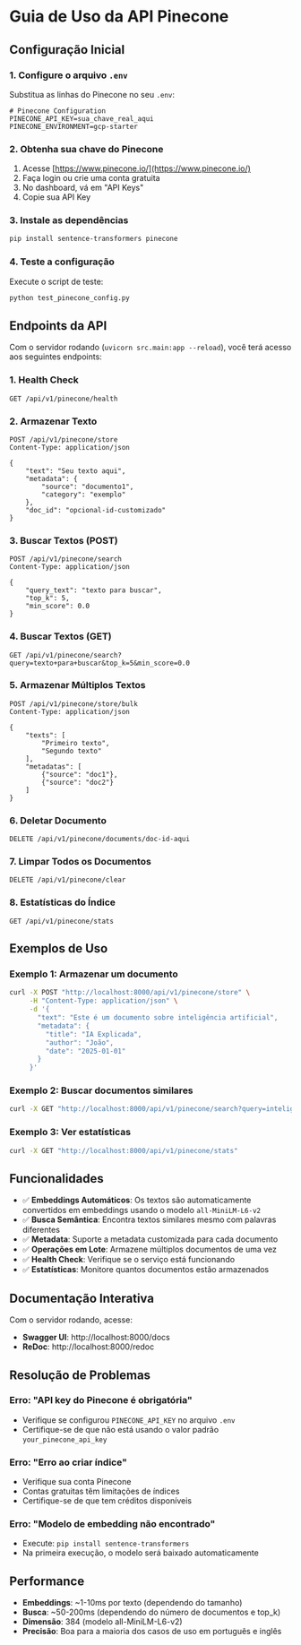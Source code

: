 # Guia de Uso da API Pinecone

## Configuração Inicial

### 1. Configure o arquivo `.env`

Substitua as linhas do Pinecone no seu `.env`:

```properties
# Pinecone Configuration
PINECONE_API_KEY=sua_chave_real_aqui
PINECONE_ENVIRONMENT=gcp-starter
```

### 2. Obtenha sua chave do Pinecone

1. Acesse [https://www.pinecone.io/](https://www.pinecone.io/)
2. Faça login ou crie uma conta gratuita
3. No dashboard, vá em "API Keys"
4. Copie sua API Key

### 3. Instale as dependências

```bash
pip install sentence-transformers pinecone
```

### 4. Teste a configuração

Execute o script de teste:

```bash
python test_pinecone_config.py
```

## Endpoints da API

Com o servidor rodando (`uvicorn src.main:app --reload`), você terá acesso aos seguintes endpoints:

### 1. Health Check
```http
GET /api/v1/pinecone/health
```

### 2. Armazenar Texto
```http
POST /api/v1/pinecone/store
Content-Type: application/json

{
    "text": "Seu texto aqui",
    "metadata": {
        "source": "documento1",
        "category": "exemplo"
    },
    "doc_id": "opcional-id-customizado"
}
```

### 3. Buscar Textos (POST)
```http
POST /api/v1/pinecone/search
Content-Type: application/json

{
    "query_text": "texto para buscar",
    "top_k": 5,
    "min_score": 0.0
}
```

### 4. Buscar Textos (GET)
```http
GET /api/v1/pinecone/search?query=texto+para+buscar&top_k=5&min_score=0.0
```

### 5. Armazenar Múltiplos Textos
```http
POST /api/v1/pinecone/store/bulk
Content-Type: application/json

{
    "texts": [
        "Primeiro texto",
        "Segundo texto"
    ],
    "metadatas": [
        {"source": "doc1"},
        {"source": "doc2"}
    ]
}
```

### 6. Deletar Documento
```http
DELETE /api/v1/pinecone/documents/doc-id-aqui
```

### 7. Limpar Todos os Documentos
```http
DELETE /api/v1/pinecone/clear
```

### 8. Estatísticas do Índice
```http
GET /api/v1/pinecone/stats
```

## Exemplos de Uso

### Exemplo 1: Armazenar um documento
```bash
curl -X POST "http://localhost:8000/api/v1/pinecone/store" \
     -H "Content-Type: application/json" \
     -d '{
       "text": "Este é um documento sobre inteligência artificial",
       "metadata": {
         "title": "IA Explicada",
         "author": "João",
         "date": "2025-01-01"
       }
     }'
```

### Exemplo 2: Buscar documentos similares
```bash
curl -X GET "http://localhost:8000/api/v1/pinecone/search?query=inteligência%20artificial&top_k=3"
```

### Exemplo 3: Ver estatísticas
```bash
curl -X GET "http://localhost:8000/api/v1/pinecone/stats"
```

## Funcionalidades

- ✅ **Embeddings Automáticos**: Os textos são automaticamente convertidos em embeddings usando o modelo `all-MiniLM-L6-v2`
- ✅ **Busca Semântica**: Encontra textos similares mesmo com palavras diferentes
- ✅ **Metadata**: Suporte a metadata customizada para cada documento
- ✅ **Operações em Lote**: Armazene múltiplos documentos de uma vez
- ✅ **Health Check**: Verifique se o serviço está funcionando
- ✅ **Estatísticas**: Monitore quantos documentos estão armazenados

## Documentação Interativa

Com o servidor rodando, acesse:
- **Swagger UI**: http://localhost:8000/docs
- **ReDoc**: http://localhost:8000/redoc

## Resolução de Problemas

### Erro: "API key do Pinecone é obrigatória"
- Verifique se configurou `PINECONE_API_KEY` no arquivo `.env`
- Certifique-se de que não está usando o valor padrão `your_pinecone_api_key`

### Erro: "Erro ao criar índice"
- Verifique sua conta Pinecone
- Contas gratuitas têm limitações de índices
- Certifique-se de que tem créditos disponíveis

### Erro: "Modelo de embedding não encontrado"
- Execute: `pip install sentence-transformers`
- Na primeira execução, o modelo será baixado automaticamente

## Performance

- **Embeddings**: ~1-10ms por texto (dependendo do tamanho)
- **Busca**: ~50-200ms (dependendo do número de documentos e top_k)
- **Dimensão**: 384 (modelo all-MiniLM-L6-v2)
- **Precisão**: Boa para a maioria dos casos de uso em português e inglês
